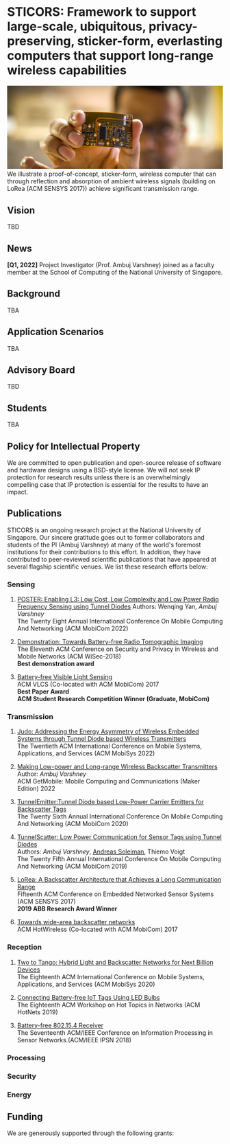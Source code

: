 # STICORS: Framework to support large-scale, ubiquitous, privacy-preserving, sticker-form, everlasting computers that support long-range wireless capabilities 
![Sticker form factor sensor](abbflexsensor.jpeg)  
We illustrate a proof-of-concept, sticker-form, wireless computer that can through reflection and absorption of ambient wireless signals (building on LoRea (ACM SENSYS 2017)) achieve significant transmission range.

## Vision

TBD


## News

**[Q1, 2022]** Project Investigator (Prof. Ambuj Varshney) joined as a faculty member at the School of Computing of the National University of Singapore.  

## Background

TBA

## Application Scenarios

TBA

## Advisory Board

TBD

## Students

TBA

## Policy for Intellectual Property

We are committed to open publication and open-source release of software and hardware designs using a BSD-style license. We will not seek IP protection for research results unless there is an overwhelmingly compelling case that IP protection is essential for the results to have an impact.

## Publications

STICORS is an ongoing research project at the National University of Singapore. Our sincere gratitude goes out to former collaborators and students of the PI (Ambuj Varshney) at many of the world's foremost institutions for their contributions to this effort. In addition, they have contributed to peer-reviewed scientific publications that have appeared at several flagship scientific venues. We list these research efforts below:

### Sensing

1. [POSTER: Enabling L3: Low Cost, Low Complexity and Low Power Radio Frequency Sensing using Tunnel Diodes]()
Authors: Wenqing Yan,  *Ambuj Varshney*  
The Twenty Eight Annual International Conference On Mobile Computing And Networking (ACM MobiCom 2022)  

2. [Demonstration: Towards Battery-free Radio Tomographic Imaging](https://dl.acm.org/doi/10.1145/3212480.3226107)  
The Eleventh ACM Conference on Security and Privacy in Wireless and Mobile Networks (ACM WiSec-2018)  
**Best demonstration award**

3. [Battery-free Visible Light Sensing](https://dl.acm.org/doi/abs/10.1145/3129881.3129890)  
ACM VLCS (Co-located with ACM MobiCom) 2017  
**Best Paper Award**  
**ACM Student Research Competition Winner (Graduate, MobiCom)**  

### Transmission

1. [Judo: Addressing the Energy Asymmetry of Wireless Embedded Systems through Tunnel Diode based Wireless Transmitters](https://dl.acm.org/doi/abs/10.1145/3498361.3538923)  
The Twentieth ACM International Conference on Mobile Systems, Applications, and Services (ACM MobiSys 2022)      

2. [Making Low-power and Long-range Wireless Backscatter Transmitters](https://dl.acm.org/doi/abs/10.1145/3551670.3551672)  
Author: *Ambuj Varshney*  
ACM GetMobile: Mobile Computing and Communications (Maker Edition) 2022  

3. [TunnelEmitter:Tunnel Diode based Low-Power Carrier Emitters for Backscatter Tags](https://dl.acm.org/doi/10.1145/3372224.3419199)  
The Twenty Sixth Annual International Conference On Mobile Computing And Networking (ACM MobiCom 2020)  

4. [TunnelScatter: Low Power Communication for Sensor Tags using Tunnel Diodes](https://dl.acm.org/doi/10.1145/3300061.3345451)  
Authors: *Ambuj Varshney*, [Andreas Soleiman](http://ansol.se/academic), Thiemo Voigt  
The Twenty Fifth Annual International Conference On Mobile Computing And Networking (ACM MobiCom 2019)  

5. [LoRea: A Backscatter Architecture that Achieves a Long Communication Range](https://dl.acm.org/doi/10.1145/3131672.3131691)  
Fifteenth ACM Conference on Embedded Networked Sensor Systems (ACM SENSYS 2017)  
**2019 ABB Research Award Winner**  

6. [Towards wide-area backscatter networks](https://dl.acm.org/doi/10.1145/3127882.3127888)  
ACM HotWireless (Co-located with ACM MobiCom) 2017  

### Reception

1. [Two to Tango: Hybrid Light and Backscatter Networks for Next Billion Devices](https://dl.acm.org/doi/10.1145/3386901.3388918)   
The Eighteenth ACM International Conference on Mobile Systems, Applications, and Services (ACM MobiSys 2020) 

2. [Connecting Battery-free IoT Tags Using LED Bulbs](https://dl.acm.org/doi/10.1145/3286062.3286077)     
The Eighteenth ACM Workshop on Hot Topics in Networks (ACM HotNets 2019)    

3. [Battery-free 802.15.4 Receiver](https://dl.acm.org/doi/10.1109/IPSN.2018.00045)    
The Seventeenth ACM/IEEE Conference on Information Processing in Sensor Networks.(ACM/IEEE IPSN 2018)    

### Processing 

### Security

### Energy 


## Funding

We are generously supported through the following grants:

